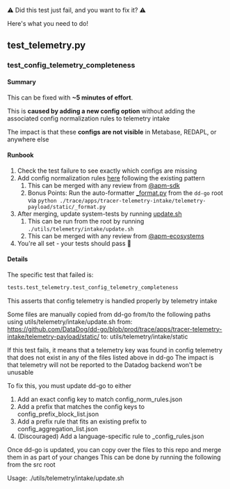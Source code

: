 ⚠️ Did this test just fail, and you want to fix it? ⚠️

Here's what you need to do!

## test_telemetry.py

### test_config_telemetry_completeness

#### Summary

This can be fixed with **~5 minutes of effort**.

This is **caused by adding a new config option** without adding the associated config normalization rules to telemetry intake

The impact is that these **configs are not visible** in Metabase, REDAPL, or anywhere else

#### Runbook

1. Check the test failure to see exactly which configs are missing
2. Add config normalization rules [here](https://github.com/DataDog/dd-go/tree/prod/trace/apps/tracer-telemetry-intake/telemetry-payload/static/) following the existing pattern
   1. This can be merged with any review from [@apm-sdk](https://github.com/orgs/DataDog/teams/apm-sdk)
   2. Bonus Points: Run the auto-formatter [_format.py](https://github.com/DataDog/dd-go/blob/prod/trace/apps/tracer-telemetry-intake/telemetry-payload/static/_format.py) from the `dd-go` root via `python ./trace/apps/tracer-telemetry-intake/telemetry-payload/static/_format.py`
3. After merging, update system-tests by running [update.sh](/utils/telemetry/intake/update.sh)
   1. This can be run from the root by running `./utils/telemetry/intake/update.sh`
   2. This can be merged with any review from [@apm-ecosystems](https://github.com/orgs/DataDog/teams/apm-ecosystems)
4. You're all set - your tests should pass 🏁

#### Details
The specific test that failed is:

```python
tests.test_telemetry.test_config_telemetry_completeness
```

This asserts that config telemetry is handled properly by telemetry intake

Some files are manually copied from dd-go from/to the following paths using utils/telemetry/intake/update.sh
from: https://github.com/DataDog/dd-go/blob/prod/trace/apps/tracer-telemetry-intake/telemetry-payload/static/
to: utils/telemetry/intake/static

If this test fails, it means that a telemetry key was found in config telemetry that does not
exist in any of the files listed above in dd-go
The impact is that telemetry will not be reported to the Datadog backend won't be unusable

To fix this, you must update dd-go to either
1) Add an exact config key to match config_norm_rules.json
2) Add a prefix that matches the config keys to config_prefix_block_list.json
3) Add a prefix rule that fits an existing prefix to config_aggregation_list.json
4) (Discouraged) Add a language-specific rule to <lang>_config_rules.json

Once dd-go is updated, you can copy over the files to this repo and merge them in as part of your changes
This can be done by running the following from the src root

Usage: ./utils/telemetry/intake/update.sh
